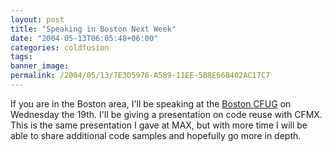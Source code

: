 ```yaml
---
layout: post
title: "Speaking in Boston Next Week"
date: "2004-05-13T06:05:48+06:00"
categories: coldfusion 
tags: 
banner_image: 
permalink: /2004/05/13/7E3D5976-A589-11EE-5B8E66B402AC17C7
---
```


If you are in the Boston area, I'll be speaking at the <a href="http://www.bostoncfug.com">Boston CFUG</a> on Wednesday the 19th. I'll be giving a presentation on code reuse with CFMX. This is the same presentation I gave at MAX, but with more time I will be able to share additional code samples and hopefully go more in depth.